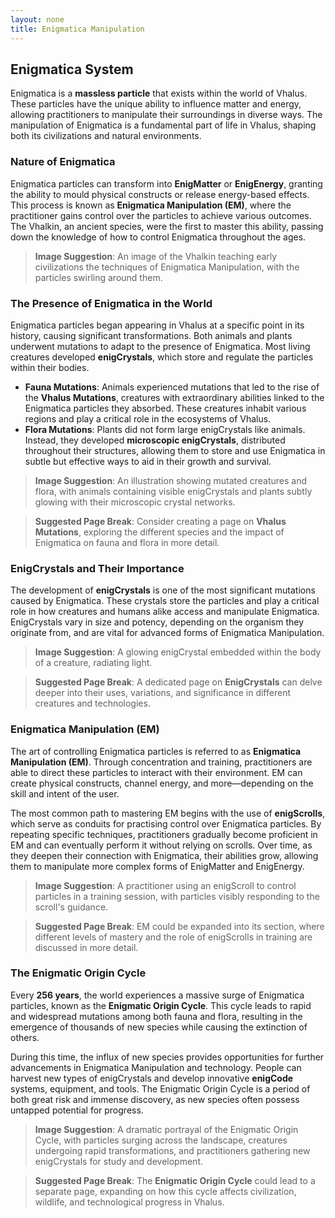 ```yaml
---
layout: none
title: Enigmatica Manipulation
---
```

## **Enigmatica System**

Enigmatica is a **massless particle** that exists within the world of Vhalus. These particles have the unique ability to influence matter and energy, allowing practitioners to manipulate their surroundings in diverse ways. The manipulation of Enigmatica is a fundamental part of life in Vhalus, shaping both its civilizations and natural environments.

### **Nature of Enigmatica**
Enigmatica particles can transform into **EnigMatter** or **EnigEnergy**, granting the ability to mould physical constructs or release energy-based effects. This process is known as **Enigmatica Manipulation (EM)**, where the practitioner gains control over the particles to achieve various outcomes. The Vhalkin, an ancient species, were the first to master this ability, passing down the knowledge of how to control Enigmatica throughout the ages.

> **Image Suggestion**: An image of the Vhalkin teaching early civilizations the techniques of Enigmatica Manipulation, with the particles swirling around them.

### **The Presence of Enigmatica in the World**
Enigmatica particles began appearing in Vhalus at a specific point in its history, causing significant transformations. Both animals and plants underwent mutations to adapt to the presence of Enigmatica. Most living creatures developed **enigCrystals**, which store and regulate the particles within their bodies.

- **Fauna Mutations**: Animals experienced mutations that led to the rise of the **Vhalus Mutations**, creatures with extraordinary abilities linked to the Enigmatica particles they absorbed. These creatures inhabit various regions and play a critical role in the ecosystems of Vhalus.
- **Flora Mutations**: Plants did not form large enigCrystals like animals. Instead, they developed **microscopic enigCrystals**, distributed throughout their structures, allowing them to store and use Enigmatica in subtle but effective ways to aid in their growth and survival.

> **Image Suggestion**: An illustration showing mutated creatures and flora, with animals containing visible enigCrystals and plants subtly glowing with their microscopic crystal networks.

> **Suggested Page Break**: Consider creating a page on **Vhalus Mutations**, exploring the different species and the impact of Enigmatica on fauna and flora in more detail.

### **EnigCrystals and Their Importance**
The development of **enigCrystals** is one of the most significant mutations caused by Enigmatica. These crystals store the particles and play a critical role in how creatures and humans alike access and manipulate Enigmatica. EnigCrystals vary in size and potency, depending on the organism they originate from, and are vital for advanced forms of Enigmatica Manipulation.

> **Image Suggestion**: A glowing enigCrystal embedded within the body of a creature, radiating light.

> **Suggested Page Break**: A dedicated page on **EnigCrystals** can delve deeper into their uses, variations, and significance in different creatures and technologies.

### **Enigmatica Manipulation (EM)**
The art of controlling Enigmatica particles is referred to as **Enigmatica Manipulation (EM)**. Through concentration and training, practitioners are able to direct these particles to interact with their environment. EM can create physical constructs, channel energy, and more—depending on the skill and intent of the user.

The most common path to mastering EM begins with the use of **enigScrolls**, which serve as conduits for practising control over Enigmatica particles. By repeating specific techniques, practitioners gradually become proficient in EM and can eventually perform it without relying on scrolls. Over time, as they deepen their connection with Enigmatica, their abilities grow, allowing them to manipulate more complex forms of EnigMatter and EnigEnergy.

> **Image Suggestion**: A practitioner using an enigScroll to control particles in a training session, with particles visibly responding to the scroll's guidance.

> **Suggested Page Break**: EM could be expanded into its section, where different levels of mastery and the role of enigScrolls in training are discussed in more detail.

### **The Enigmatic Origin Cycle**
Every **256 years**, the world experiences a massive surge of Enigmatica particles, known as the **Enigmatic Origin Cycle**. This cycle leads to rapid and widespread mutations among both fauna and flora, resulting in the emergence of thousands of new species while causing the extinction of others. 

During this time, the influx of new species provides opportunities for further advancements in Enigmatica Manipulation and technology. People can harvest new types of enigCrystals and develop innovative **enigCode** systems, equipment, and tools. The Enigmatic Origin Cycle is a period of both great risk and immense discovery, as new species often possess untapped potential for progress.

> **Image Suggestion**: A dramatic portrayal of the Enigmatic Origin Cycle, with particles surging across the landscape, creatures undergoing rapid transformations, and practitioners gathering new enigCrystals for study and development.

> **Suggested Page Break**: The **Enigmatic Origin Cycle** could lead to a separate page, expanding on how this cycle affects civilization, wildlife, and technological progress in Vhalus.